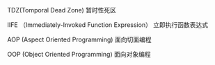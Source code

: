 TDZ(Tomporal Dead Zone)
暂时性死区

IIFE （Immediately-Invoked Function Expression）
立即执行函数表达式

AOP (Aspect Oriented Programming)
面向切面编程

OOP (Object Oriented Programming)
面向对象编程